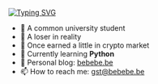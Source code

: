 

[![Typing SVG](https://readme-typing-svg.demolab.com/?lines=Hello;你好;こんにちは;привет;أهلا)](https://git.io/typing-svg)

- 🔭 A common university student
- 🌱 A loser in reality
- 👯 Once earned a little in crypto market
- 🤔 Currently learning **Python**
- 💬 Personal blog: [bebebe.be](https://bebebe.be)
- 📫 How to reach me: [gst@bebebe.be](mailto://gst@bebebe.be)
